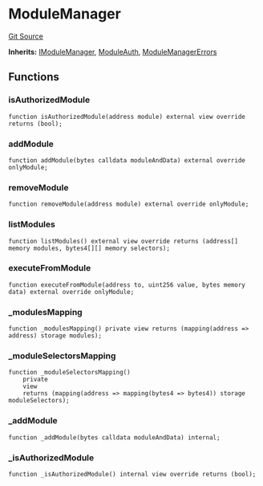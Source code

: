 # ModuleManager
[Git Source](https://github.com/TrueWallet/contracts/blob/5a052bc82f5ecbfdc3b7fb992a66fa5b770bcc4b/src/base/ModuleManager.sol)

**Inherits:**
[IModuleManager](/src/interfaces/IModuleManager.sol/interface.IModuleManager.md), [ModuleAuth](/src/authority/ModuleAuth.sol/abstract.ModuleAuth.md), [ModuleManagerErrors](/src/common/Errors.sol/contract.ModuleManagerErrors.md)


## Functions
### isAuthorizedModule


```solidity
function isAuthorizedModule(address module) external view override returns (bool);
```

### addModule


```solidity
function addModule(bytes calldata moduleAndData) external override onlyModule;
```

### removeModule


```solidity
function removeModule(address module) external override onlyModule;
```

### listModules


```solidity
function listModules() external view override returns (address[] memory modules, bytes4[][] memory selectors);
```

### executeFromModule


```solidity
function executeFromModule(address to, uint256 value, bytes memory data) external override onlyModule;
```

### _modulesMapping


```solidity
function _modulesMapping() private view returns (mapping(address => address) storage modules);
```

### _moduleSelectorsMapping


```solidity
function _moduleSelectorsMapping()
    private
    view
    returns (mapping(address => mapping(bytes4 => bytes4)) storage moduleSelectors);
```

### _addModule


```solidity
function _addModule(bytes calldata moduleAndData) internal;
```

### _isAuthorizedModule


```solidity
function _isAuthorizedModule() internal view override returns (bool);
```

